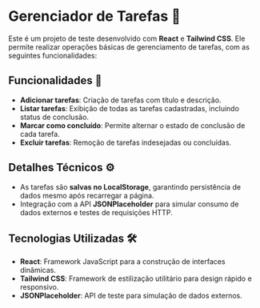 # Gerenciador de Tarefas 📝

Este é um projeto de teste desenvolvido com **React** e **Tailwind CSS**. Ele permite realizar operações básicas de gerenciamento de tarefas, com as seguintes funcionalidades:

## Funcionalidades 🚀

- **Adicionar tarefas**: Criação de tarefas com título e descrição.
- **Listar tarefas**: Exibição de todas as tarefas cadastradas, incluindo status de conclusão.
- **Marcar como concluído**: Permite alternar o estado de conclusão de cada tarefa.
- **Excluir tarefas**: Remoção de tarefas indesejadas ou concluídas.

## Detalhes Técnicos ⚙

- As tarefas são **salvas no LocalStorage**, garantindo persistência de dados mesmo após recarregar a página.
- Integração com a API **JSONPlaceholder** para simular consumo de dados externos e testes de requisições HTTP.

## Tecnologias Utilizadas 🛠

- **React**: Framework JavaScript para a construção de interfaces dinâmicas.
- **Tailwind CSS**: Framework de estilização utilitário para design rápido e responsivo.
- **JSONPlaceholder**: API de teste para simulação de dados externos.
